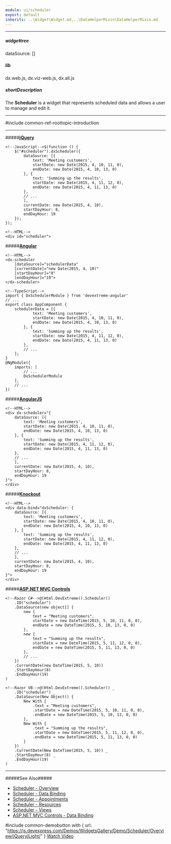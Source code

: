 ```yaml
---
module: ui/scheduler
export: default
inherits: ..\Widget\Widget.md,..\DataHelperMixin\DataHelperMixin.md
---
```

---
##### widgettree
dataSource: []

##### lib
dx.web.js, dx.viz-web.js, dx.all.js

##### shortDescription
The **Scheduler** is a widget that represents scheduled data and allows a user to manage and edit it.

---
#include common-ref-roottopic-introduction

---
#####[**jQuery**](/concepts/00%20Getting%20Started/10%20Widget%20Basics%20-%20jQuery/01%20Create%20and%20Configure%20a%20Widget.md '/Documentation/Guide/Getting_Started/Widget_Basics_-_jQuery/Create_and_Configure_a_Widget/')  

    <!--JavaScript-->$(function () {
        $("#scheduler").dxScheduler({
            dataSource: [{
                text: 'Meeting customers',
                startDate: new Date(2015, 4, 10, 11, 0),
                endDate: new Date(2015, 4, 10, 13, 0)
            }, {
                text: 'Summing up the results',
                startDate: new Date(2015, 4, 11, 12, 0),
                endDate: new Date(2015, 4, 11, 13, 0)
            },
            // ...
            ],
            currentDate: new Date(2015, 4, 10),
            startDayHour: 8,
            endDayHour: 19
        });
    });

    <!--HTML-->
    <div id="scheduler">

#####[**Angular**](/concepts/00%20Getting%20Started/15%20Widget%20Basics%20-%20Angular/01%20Create%20and%20Configure%20a%20Widget.md '/Documentation/Guide/Getting_Started/Widget_Basics_-_Angular/Create_and_Configure_a_Widget/')  

    <!--HTML-->
    <dx-scheduler
        [dataSource]="schedulerData"
        [currentDate]="new Date(2015, 4, 10)"
        [startDayHour]="8"
        [endDayHour]="19">
    </dx-scheduler>

    <!--TypeScript-->
    import { DxSchedulerModule } from 'devextreme-angular'
    // ...
    export class AppComponent {
        schedulerData = [{
                text: 'Meeting customers',
                startDate: new Date(2015, 4, 10, 11, 0),
                endDate: new Date(2015, 4, 10, 13, 0)
            }, {
                text: 'Summing up the results',
                startDate: new Date(2015, 4, 11, 12, 0),
                endDate: new Date(2015, 4, 11, 13, 0)
            },
            // ...
        ];
    }
    @NgModule({
        imports: [
            // ...
            DxSchedulerModule
        ],
        // ...
    })

#####[**AngularJS**](/concepts/00%20Getting%20Started/20%20Widget%20Basics%20-%20AngularJS/01%20Create%20and%20Configure%20a%20Widget.md '/Documentation/Guide/Getting_Started/Widget_Basics_-_AngularJS/Create_and_Configure_a_Widget/')  

    <!--HTML-->
    <div dx-scheduler="{
        dataSource: [{
            text: 'Meeting customers',
            startDate: new Date(2015, 4, 10, 11, 0),
            endDate: new Date(2015, 4, 10, 13, 0)
        }, {
            text: 'Summing up the results',
            startDate: new Date(2015, 4, 11, 12, 0),
            endDate: new Date(2015, 4, 11, 13, 0)
        },
        // ...
        ],
        currentDate: new Date(2015, 4, 10),
        startDayHour: 8,
        endDayHour: 19
    }">
    </div>

#####[**Knockout**](/concepts/00%20Getting%20Started/25%20Widget%20Basics%20-%20Knockout/01%20Create%20and%20Configure%20a%20Widget.md '/Documentation/Guide/Getting_Started/Widget_Basics_-_Knockout/Create_and_Configure_a_Widget/')  

    <!--HTML-->
    <div data-bind="dxScheduler: {
        dataSource: [{
            text: 'Meeting customers',
            startDate: new Date(2015, 4, 10, 11, 0),
            endDate: new Date(2015, 4, 10, 13, 0)
        }, {
            text: 'Summing up the results',
            startDate: new Date(2015, 4, 11, 12, 0),
            endDate: new Date(2015, 4, 11, 13, 0)
        },
        // ...
        ],
        currentDate: new Date(2015, 4, 10),
        startDayHour: 8,
        endDayHour: 19
    }">
    </div>

#####[**ASP.NET MVC Controls**](/Documentation/Guide/ASP.NET_MVC_Controls/Fundamentals/#Creating_a_Widget)

    <!--Razor C#-->@(Html.DevExtreme().Scheduler()
        .ID("scheduler")
        .DataSource(new object[] {
            new {
                text = "Meeting customers",
                startDate = new DateTime(2015, 5, 10, 11, 0, 0),
                endDate = new DateTime(2015, 5, 10, 13, 0, 0)
            },
            new {
                text = "Summing up the results",
                startDate = new DateTime(2015, 5, 11, 12, 0, 0),
                endDate = new DateTime(2015, 5, 11, 13, 0, 0)
            },
            // ...
        })
        .CurrentDate(new DateTime(2015, 5, 10))
        .StartDayHour(8)
        .EndDayHour(19)
    )

    <!--Razor VB-->@(Html.DevExtreme().Scheduler() _
        .ID("scheduler") _
        .DataSource(New Object() {
            New With {
                .text = "Meeting customers",
                .startDate = new DateTime(2015, 5, 10, 11, 0, 0),
                .endDate = new DateTime(2015, 5, 10, 13, 0, 0)
            },
            New With {
                .text = "Summing up the results",
                .startDate = new DateTime(2015, 5, 11, 12, 0, 0),
                .endDate = new DateTime(2015, 5, 11, 13, 0, 0)
            }
        }) _
        .CurrentDate(New DateTime(2015, 5, 10)) _
        .StartDayHour(8) _
        .EndDayHour(19)
    )

---

 

#####See Also#####
- [Scheduler - Overview](/concepts/05%20Widgets/Scheduler/010%20Overview.md '/Documentation/Guide/Widgets/Scheduler/Overview/')
- [Scheduler - Data Binding](/concepts/05%20Widgets/Scheduler/020%20Data%20Binding '/Documentation/Guide/Widgets/Scheduler/Data_Binding/')
- [Scheduler - Appointments](/concepts/05%20Widgets/Scheduler/030%20Appointments '/Documentation/Guide/Widgets/Scheduler/Appointments/')
- [Scheduler - Resources](/concepts/05%20Widgets/Scheduler/040%20Resources '/Documentation/Guide/Widgets/Scheduler/Resources/')
- [Scheduler - Views](/concepts/05%20Widgets/Scheduler/060%20Views '/Documentation/Guide/Widgets/Scheduler/Views/')
- [ASP.NET MVC Controls - Data Binding](/concepts/35%20ASP.NET%20MVC%20Controls/30%20Data%20Binding '/Documentation/Guide/ASP.NET_MVC_Controls/Data_Binding/')

#include common-demobutton with {
    url: "https://js.devexpress.com/Demos/WidgetsGallery/Demo/Scheduler/Overview/jQuery/Light/"
}
<a href="http://www.youtube.com/watch?v=evabB5-rZZ8&list=PL8h4jt35t1wjGvgflbHEH_e3b23AA30-z&index=52" class="button orange small fix-width-155" target="_blank">Watch Video</a>